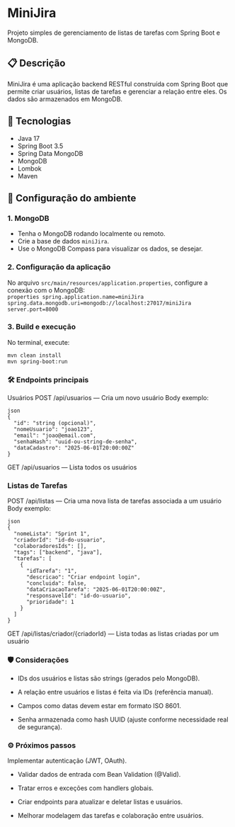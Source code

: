 # MiniJira

Projeto simples de gerenciamento de listas de tarefas com Spring Boot e MongoDB.

## 📋 Descrição  
MiniJira é uma aplicação backend RESTful construída com Spring Boot que permite criar usuários, listas de tarefas e gerenciar a relação entre eles. Os dados são armazenados em MongoDB.

## 🚀 Tecnologias  
- Java 17  
- Spring Boot 3.5  
- Spring Data MongoDB  
- MongoDB  
- Lombok  
- Maven  

## 🔧 Configuração do ambiente  

### 1. **MongoDB**  
- Tenha o MongoDB rodando localmente ou remoto.  
- Crie a base de dados `miniJira`.  
- Use o MongoDB Compass para visualizar os dados, se desejar.  

### 2. **Configuração da aplicação**  
No arquivo `src/main/resources/application.properties`, configure a conexão com o MongoDB:  
``properties
spring.application.name=miniJira
spring.data.mongodb.uri=mongodb://localhost:27017/miniJira
server.port=8000 ``

### 3. Build e execução
No terminal, execute:

```
mvn clean install
mvn spring-boot:run
```

### 🛠 Endpoints principais
Usuários
POST /api/usuarios — Cria um novo usuário
Body exemplo:

```
json
{
  "id": "string (opcional)",
  "nomeUsuario": "joao123",
  "email": "joao@email.com",
  "senhaHash": "uuid-ou-string-de-senha",
  "dataCadastro": "2025-06-01T20:00:00Z"
}
```

GET /api/usuarios — Lista todos os usuários

### Listas de Tarefas
POST /api/listas — Cria uma nova lista de tarefas associada a um usuário
Body exemplo:
```
json
{
  "nomeLista": "Sprint 1",
  "criadorId": "id-do-usuario",
  "colaboradoresIds": [],
  "tags": ["backend", "java"],
  "tarefas": [
    {
      "idTarefa": "1",
      "descricao": "Criar endpoint login",
      "concluida": false,
      "dataCriacaoTarefa": "2025-06-01T20:00:00Z",
      "responsavelId": "id-do-usuario",
      "prioridade": 1
    }
  ]
}
```
GET /api/listas/criador/{criadorId} — Lista todas as listas criadas por um usuário

### 🛡 Considerações
- IDs dos usuários e listas são strings (gerados pelo MongoDB).

- A relação entre usuários e listas é feita via IDs (referência manual).

- Campos como datas devem estar em formato ISO 8601.

- Senha armazenada como hash UUID (ajuste conforme necessidade real de segurança).

### ⚙ Próximos passos
Implementar autenticação (JWT, OAuth).

- Validar dados de entrada com Bean Validation (@Valid).

- Tratar erros e exceções com handlers globais.

- Criar endpoints para atualizar e deletar listas e usuários.

- Melhorar modelagem das tarefas e colaboração entre usuários.
